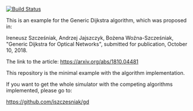 [![Build Status](https://travis-ci.org/iszczesniak/gde.svg?branch=master)](https://travis-ci.org/iszczesniak/gde)

This is an example for the Generic Dijkstra algorithm, which was
proposed in:

Ireneusz Szcześniak, Andrzej Jajszczyk, Bożena Woźna-Szcześniak,
"Generic Dijkstra for Optical Networks", submitted for publication,
October 10, 2018.

The link to the article: https://arxiv.org/abs/1810.04481

This repository is the minimal example with the algorithm
implementation.

If you want to get the whole simulator with the competing algorithms
implemented, please go to:

https://github.com/iszczesniak/gd
